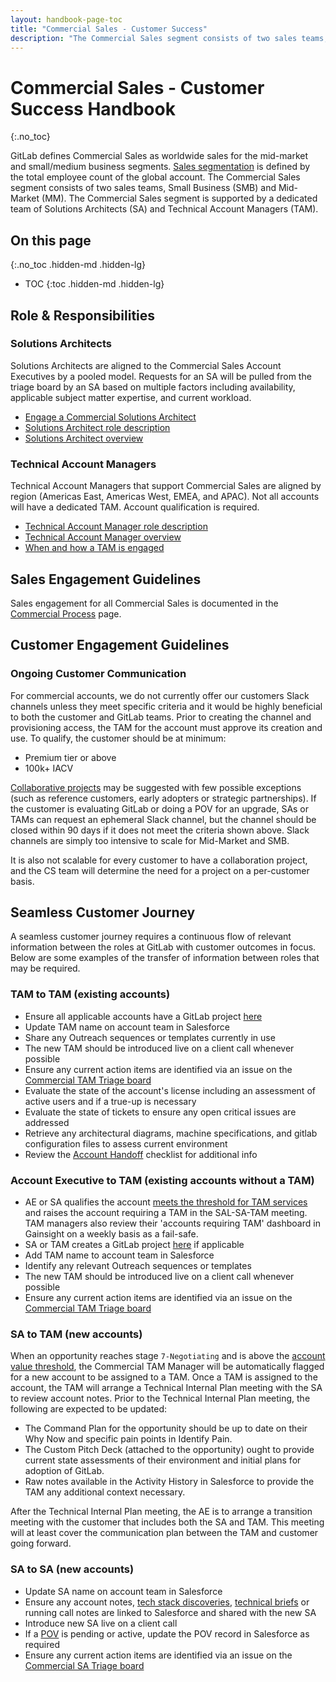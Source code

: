 ```yaml
---
layout: handbook-page-toc
title: "Commercial Sales - Customer Success"
description: "The Commercial Sales segment consists of two sales teams, Small Business (SMB) and Mid-Market (MM)"
---
```


# Commercial Sales - Customer Success Handbook
{:.no_toc}

GitLab defines Commercial Sales as worldwide sales for the mid-market and small/medium business segments. [Sales segmentation](/handbook/sales/field-operations/gtm-resources/) is defined by the total employee count of the global account. The Commercial Sales segment consists of two sales teams, Small Business (SMB) and Mid-Market (MM). The Commercial Sales segment is supported by a dedicated team of Solutions Architects (SA) and Technical Account Managers (TAM).

## On this page
{:.no_toc .hidden-md .hidden-lg}

- TOC
{:toc .hidden-md .hidden-lg}

## Role & Responsibilities

### Solutions Architects

Solutions Architects are aligned to the Commercial Sales Account Executives by a pooled model. Requests for an SA will be pulled from the triage board by an SA based on multiple factors including availability, applicable subject matter expertise, and current workload.  

* [Engage a Commercial Solutions Architect](/handbook/customer-success/solutions-architects/processes/commercial/)
* [Solutions Architect role description](/job-families/sales/solutions-architect/)
* [Solutions Architect overview](/handbook/customer-success/solutions-architects/)

### Technical Account Managers

Technical Account Managers that support Commercial Sales are aligned by region (Americas East, Americas West, EMEA, and APAC). Not all accounts will have a dedicated TAM. Account qualification is required.

* [Technical Account Manager role description](/job-families/sales/technical-account-manager/)
* [Technical Account Manager overview](/handbook/customer-success/tam/)
* [When and how a TAM is engaged](/handbook/customer-success/tam/engagement/)

## Sales Engagement Guidelines

Sales engagement for all Commercial Sales is documented in the [Commercial Process](/handbook/customer-success/solutions-architects/processes/commercial/) page.

## Customer Engagement Guidelines

### Ongoing Customer Communication

For commercial accounts, we do not currently offer our customers Slack channels unless they meet specific criteria and it would be highly beneficial to both the customer and GitLab teams. Prior to creating the channel and provisioning access, the TAM for the account must approve its creation and use. To qualify, the customer should be at minimum:
- Premium tier or above
- 100k+ IACV

[Collaborative projects](/handbook/customer-success/tam/engagement/#managing-the-customer-engagement) may be suggested with few possible exceptions (such as reference customers, early adopters or strategic partnerships).  If the customer is evaluating GitLab or doing a POV for an upgrade, SAs or TAMs can request an ephemeral Slack channel, but the channel should be closed within 90 days if it does not meet the criteria shown above. Slack channels are simply too intensive to scale for Mid-Market and SMB.

It is also not scalable for every customer to have a collaboration project, and the CS team will determine the need for a project on a per-customer basis.

## Seamless Customer Journey

A seamless customer journey requires a continuous flow of relevant information between the roles at GitLab with customer outcomes in focus. Below are some examples of the transfer of information between roles that may be required.

### TAM to TAM (existing accounts)

* Ensure all applicable accounts have a GitLab project [here](https://gitlab.com/gitlab-com/account-management/commercial)
* Update TAM name on account team in Salesforce
* Share any Outreach sequences or templates currently in use
* The new TAM should be introduced live on a client call whenever possible
* Ensure any current action items are identified via an issue on the [Commercial TAM Triage board](https://gitlab.com/gitlab-com/account-management/commercial/triage/-/boards/1139879?&label_name[]=Status%3A%3ANew)
* Evaluate the state of the account's license including an assessment of active users and if a true-up is necessary
* Evaluate the state of tickets to ensure any open critical issues are addressed
* Retrieve any architectural diagrams, machine specifications, and gitlab configuration files to assess current environment
* Review the [Account Handoff](/handbook/customer-success/tam/account-handoff/) checklist for additional info

### Account Executive to TAM (existing accounts without a TAM)

* AE or SA qualifies the account [meets the threshold for TAM services](/handbook/customer-success/tam/tam-manager/#account-assignment) and raises the account requiring a TAM in the SAL-SA-TAM meeting. TAM managers also review their 'accounts requiring TAM' dashboard in Gainsight on a weekly basis as a fail-safe.
* SA or TAM creates a GitLab project [here](https://gitlab.com/gitlab-com/account-management/commercial) if applicable
* Add TAM name to account team in Salesforce
* Identify any relevant Outreach sequences or templates
* The new TAM should be introduced live on a client call whenever possible
* Ensure any current action items are identified via an issue on the [Commercial TAM Triage board](https://gitlab.com/gitlab-com/account-management/commercial/triage/-/boards/1139879?&label_name[]=Status%3A%3ANew)  

### SA to TAM (new accounts)

When an opportunity reaches stage `7-Negotiating` and is above the [account value threshold](https://about.gitlab.com/handbook/customer-success/tam/services/#commercial), the Commercial TAM Manager will be automatically flagged for a new account to be assigned to a TAM. Once a TAM is assigned to the account, the TAM will arrange a Technical Internal Plan meeting with the SA to review account notes. Prior to the Technical Internal Plan meeting, the following are expected to be updated:
  * The Command Plan for the opportunity should be up to date on their Why Now and specific pain points in Identify Pain.
  * The Custom Pitch Deck (attached to the opportunity) ought to provide current state assessments of their environment and initial plans for adoption of GitLab.  
  * Raw notes available in the Activity History in Salesforce to provide the TAM any additional context necessary.

After the Technical Internal Plan meeting, the AE is to arrange a transition meeting with the customer that includes both the SA and TAM. This meeting will at least cover the communication plan between the TAM and customer going forward.


### SA to SA (new accounts)

* Update SA name on account team in Salesforce
* Ensure any account notes, [tech stack discoveries](https://docs.google.com/spreadsheets/d/1sOeluQhMO4W0wWIC6rbSE_E1NzTj7eTaR-FDKLYlLb4/edit#gid=912439232), [technical briefs](https://gitlab.com/gitlab-com/customer-success/tko/technical-followup-briefs/-/tree/master) or running call notes are linked to Salesforce and shared with the new SA
* Introduce new SA live on a client call
* If a [POV](/handbook/customer-success/solutions-architects/tools-and-resources/pov) is pending or active, update the POV record in Salesforce as required
* Ensure any current action items are identified via an issue on the [Commercial SA Triage board](https://gitlab.com/gitlab-com/customer-success/sa-triage-boards/commercial-triage/-/boards/1006966)
